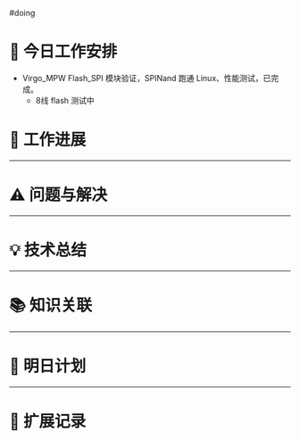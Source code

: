 
#doing 


# **🔧 今日工作安排**
- Virgo_MPW Flash_SPI 模块验证，SPINand 跑通 Linux、性能测试，已完成。
	- 8线 flash 测试中



# **📌 工作进展**



---

# **⚠️ 问题与解决**


---

# **💡 技术总结**


---

# **📚 知识关联**


---
# **📌 明日计划**


---

# **💬 扩展记录**



